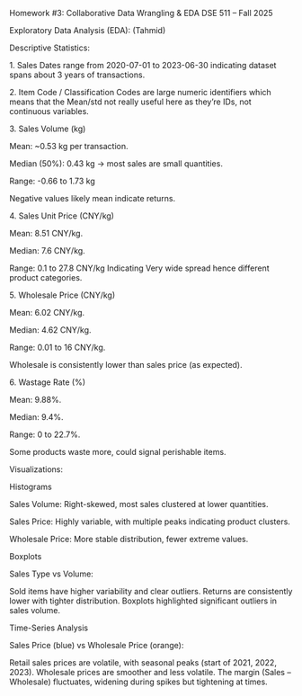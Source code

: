 Homework #3: Collaborative Data Wrangling \& EDA
DSE 511 – Fall 2025



Exploratory Data Analysis (EDA):  (Tahmid)



Descriptive Statistics:

1\. Sales Dates range from 2020-07-01 to 2023-06-30 indicating dataset spans about 3 years of transactions.



2\. Item Code / Classification Codes are large numeric identifiers which means that the Mean/std not really useful here as they’re IDs, not continuous variables.



3\. Sales Volume (kg)



Mean: ~0.53 kg per transaction.

Median (50%): 0.43 kg → most sales are small quantities.

Range: -0.66 to 1.73 kg

Negative values likely mean indicate returns.





4\. Sales Unit Price (CNY/kg)



Mean: 8.51 CNY/kg.

Median: 7.6 CNY/kg.

Range: 0.1 to 27.8 CNY/kg Indicating Very wide spread hence different product categories.



5\. Wholesale Price (CNY/kg)



Mean: 6.02 CNY/kg.

Median: 4.62 CNY/kg.

Range: 0.01 to 16 CNY/kg.

Wholesale is consistently lower than sales price (as expected).





6\. Wastage Rate (%)



Mean: 9.88%.

Median: 9.4%.

Range: 0 to 22.7%.

Some products waste more, could signal perishable items.



Visualizations:



Histograms



Sales Volume: Right-skewed, most sales clustered at lower quantities.

Sales Price: Highly variable, with multiple peaks indicating product clusters.

Wholesale Price: More stable distribution, fewer extreme values.



Boxplots



Sales Type vs Volume:

Sold items have higher variability and clear outliers. Returns are consistently lower with tighter distribution. Boxplots highlighted significant outliers in sales volume.



Time-Series Analysis



Sales Price (blue) vs Wholesale Price (orange):

Retail sales prices are volatile, with seasonal peaks (start of 2021, 2022, 2023). Wholesale prices are smoother and less volatile. The margin (Sales – Wholesale) fluctuates, widening during spikes but tightening at times.

